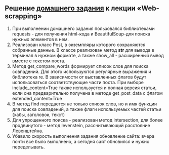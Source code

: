 ## Решение [домашнего задания](https://github.com/netology-code/py-homeworks-advanced/tree/master/6.Web-scrapping) к лекции «Web-scrapping»
  1. При выполнении домашнего задания пользовался библиотеками requests - для получения html-кода и BeautifulSoup-для поиска нужных элементов в нем.
  1. Реализован класс Post, в экземпляры которого сохраняются собранные данные. В классе реализован метод __str__ для вывода в терминал в нужном формате, а также show_all - расширенный вывод вместе с текстом поста. 
  1. Метод get_compare_words формирует список слов для поиска совпадений. Для этого используются регулярные выражения и библиотека re. В зависимости от выставленных флагов будут использоваться соответствующие части поста. При выборе include_content=True также используется и полная версия статьи, если она предварительно получена в методе get_post_data с флагом extended_content=True
  1. В метод find передается не только список слов, но и имя функции для поиска совпадений, а также флаги используемых частей статьи (хабы, заголовок, текст)
  1. Для упрощенного поиска - реализован метод intersection, для более продвинутого - метод levenstein, рассчитывающий расстояние Левенштейна.
  1. Убавило скорость выполнения задания обновление сайта: вчера почти все было выполнено, а сегодня сайт обновился и нужно переделывать.